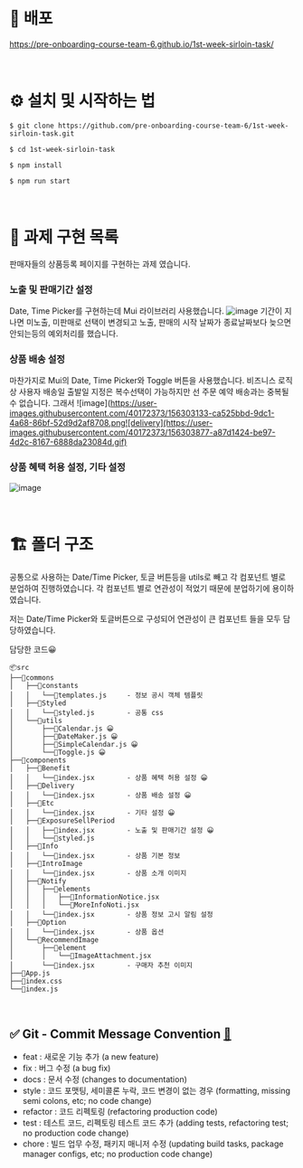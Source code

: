 # 🔗 배포

https://pre-onboarding-course-team-6.github.io/1st-week-sirloin-task/

<br>

# ⚙️ 설치 및 시작하는 법

```
$ git clone https://github.com/pre-onboarding-course-team-6/1st-week-sirloin-task.git

$ cd 1st-week-sirloin-task

$ npm install

$ npm run start
```

<br>

# 🏹 과제 구현 목록

판매자들의 상품등록 페이지를 구현하는 과제 였습니다.

### 노출 및 판매기간 설정

Date, Time Picker를 구현하는데 Mui 라이브러리 사용했습니다.
![image](https://user-images.githubusercontent.com/40172373/156302990-e8581b11-2bd9-4ca7-932f-373e286848e6.png)
기간이 지나면 미노출, 미판매로 선택이 변경되고 노출, 판매의 시작 날짜가 종료날짜보다 늦으면 안되는등의 예외처리를 했습니다.

### 상품 배송 설정

마찬가지로 Mui의 Date, Time Picker와 Toggle 버튼을 사용했습니다.
비즈니스 로직상 사용자 배송일 출발일 지정은 복수선택이 가능하지만 선 주문 예약 배송과는 중복될 수 없습니다. 그래서
![image](https://user-images.githubusercontent.com/40172373/156303133-ca525bbd-9dc1-4a68-86bf-52d9d2af8708.png![delivery](https://user-images.githubusercontent.com/40172373/156303877-a87d1424-be97-4d2c-8167-6888da23084d.gif)

### 상품 혜택 허용 설정, 기타 설정

![image](https://user-images.githubusercontent.com/40172373/156303940-5fa68f03-d6ad-4e72-b61c-8b49ec61f05e.png)

</br>

# 🏗 폴더 구조

공통으로 사용하는 Date/Time Picker, 토글 버튼등을 utils로 빼고 각 컴포넌트 별로 분업하여 진행하였습니다.
각 컴포넌트 별로 연관성이 적었기 때문에 분업하기에 용이하였습니다.

저는 Date/Time Picker와 토글버튼으로 구성되어 연관성이 큰 컴포넌트 들을 모두 담당하였습니다.

담당한 코드😀

```
📦src
├──📂commons
│   ├──📂constants
│   │   └──📜templates.js     - 정보 공시 객체 템플릿
│   ├──📂Styled
│   │   └──📜styled.js        - 공통 css
│   └──📂utils
│       ├──📜Calendar.js 😀
│       ├──📜DateMaker.js 😀
│       ├──📜SimpleCalendar.js 😀
│       └──📜Toggle.js 😀
├──📂components
│   ├──📂Benefit
│   │   └──📜index.jsx        - 상품 혜택 허용 설정 😀
│   ├──📂Delivery
│   │   └──📜index.jsx        - 상품 배송 설정 😀
│   ├──📂Etc
│   │   └──📜index.jsx        - 기타 설정 😀
│   ├──📂ExposureSellPeriod
│   │   ├──📜index.jsx        - 노출 및 판매기간 설정 😀
│   │   └──📜styled.js
│   ├──📂Info
│   │   └──📜index.jsx        - 상품 기본 정보
│   ├──📂IntroImage
│   │   └──📜index.jsx        - 상품 소개 이미지
│   ├──📂Notify
│   │   ├──📂elements
│   │   │   ├──📜InformationNotice.jsx
│   │   │   └──📜MoreInfoNoti.jsx
│   │   └──📜index.jsx        - 상품 정보 고시 알림 설정
│   ├──📂Option
│   │   └──📜index.jsx        - 상품 옵션
│   └──📂RecommendImage
│       ├──📂element
│       │   └──📜ImageAttachment.jsx
│       └──📜index.jsx        - 구매자 추천 이미지
├──📜App.js
├──📜index.css
└──📜index.js
```

<br>

## ✅ Git - Commit Message Convention [🔗](https://webruden.tistory.com/486)

- feat : 새로운 기능 추가 (a new feature)
- fix : 버그 수정 (a bug fix)
- docs : 문서 수정 (changes to documentation)
- style : 코드 포맷팅, 세미콜론 누락, 코드 변경이 없는 경우 (formatting, missing semi colons, etc; no code change)
- refactor : 코드 리펙토링 (refactoring production code)
- test : 테스트 코드, 리펙토링 테스트 코드 추가 (adding tests, refactoring test; no production code change)
- chore : 빌드 업무 수정, 패키지 매니저 수정 (updating build tasks, package manager configs, etc; no production code change)

